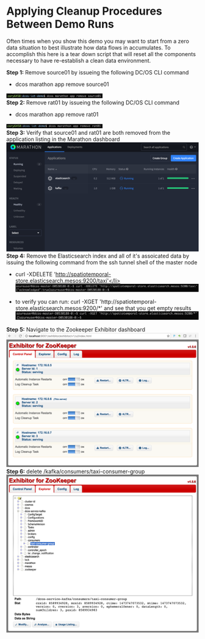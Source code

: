 # Applying Cleanup Procedures Between Demo Runs
Often times when you show this demo you may want to start from a zero data situation to best illustrate how data flows in accumulates.  To accomplish this here is a tear down script that will reset all the components necessary to have re-establish a clean data environment.<br>

<b>Step 1:</b> Remove source01 by issueing the following DC/OS CLI command<ul><li>dcos marathon app remove source01</li></ul>
<img src="../images/08-cleanup-demo/cleanup-01.png" width="50%" height="50%"/><br>
<b>Step 2:</b> Remove rat01 by issueing the following DC/OS CLI command<ul><li>dcos marathon app remove rat01</li></ul>
<img src="../images/08-cleanup-demo/cleanup-02.png" width="50%" height="50%"/><br>
<b>Step 3:</b> Verify that source01 and rat01 are both removed from the application listing in the Marathon dashboard<br>
<img src="../images/08-cleanup-demo/cleanup-03.png"/><br>
<b>Step 4:</b> Remove the Elasticsearch index and all of it's assoicated data by issuing the following command from the ssh tunnel shell of the master node<br><ul><li>curl -XDELETE 'http://spatiotemporal-store.elasticsearch.mesos:9200/taxi'</li>
<img src="../images/08-cleanup-demo/cleanup-04.png"/><br>
<li>to verify you can run: curl -XGET 'http://spatiotemporal-store.elasticsearch.mesos:9200/*' and see that you get empty results</li>
<img src="../images/08-cleanup-demo/cleanup-05.png"/><br>
</ul>
<b>Step 5:</b> Navigate to the Zookeeper Exhibitor dashboard<br>
<img src="../images/08-cleanup-demo/cleanup-06.png"/><br>
<b>Step 6:</b> delete /kafka/consumers/taxi-consumer-group<br>
<img src="../images/08-cleanup-demo/cleanup-07.png"/><br>



